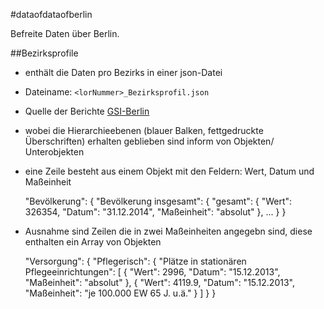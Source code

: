 #dataofdataofberlin

Befreite Daten über Berlin.

##Bezirksprofile
* enthält die Daten pro Bezirks in einer json-Datei
* Dateiname: `<lorNummer>_Bezirksprofil.json`
* Quelle der Berichte [GSI-Berlin](http://www.gsi-berlin.info/gsi_suchen.asp?seite=2&CBFest=Kategorie,Bereich,Thema,Unterthema&Kategorie=Berichte&Bereich=GBE&Thema=Basisberichte&Unterthema=Bezirksprofile)
* wobei die Hierarchieebenen (blauer Balken, fettgedruckte Überschriften) erhalten geblieben sind inform von Objekten/ Unterobjekten
* eine Zeile besteht aus einem Objekt mit den Feldern: Wert, Datum und Maßeinheit

	"Bevölkerung": {
   	"Bevölkerung insgesamt": {
   	  "gesamt": {
   		"Wert": 326354,
   		"Datum": "31.12.2014",
   		"Maßeinheit": "absolut"
   	  }, ...
   	}
   }

* Ausnahme sind Zeilen die in zwei Maßeinheiten angegebn sind, diese enthalten ein Array von Objekten

	"Versorgung": {
      	"Pflegerisch": {
         	  "Plätze in stationären Pflegeeinrichtungen": [
         		{
         		  "Wert": 2996,
         		  "Datum": "15.12.2013",
         		  "Maßeinheit": "absolut"
         		},
         		{
         		  "Wert": 4119.9,
         		  "Datum": "15.12.2013",
         		  "Maßeinheit": "je 100.000 EW 65 J. u.ä."
         		}
         	  ]
         	}
   }
